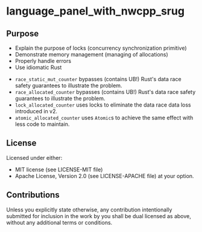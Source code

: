 # language_panel_with_nwcpp_srug
## Purpose
* Explain the purpose of locks (concurrency synchronization primitive)
* Demonstrate memory management (managing of allocations)
* Properly handle errors
* Use idiomatic Rust

- `race_static_mut_counter` bypasses (contains UB!) Rust's data race safety guarantees to illustrate the problem.
- `race_allocated_counter` bypasses (contains UB!) Rust's data race safety guarantees to illustrate the problem.
- `lock_allocated_counter` uses locks to eliminate the data race data loss introduced in v2.
- `atomic_allocated_counter` uses `Atomic`s to achieve the same effect with less code to maintain.

## License
Licensed under either:
* MIT license (see LICENSE-MIT file)
* Apache License, Version 2.0 (see LICENSE-APACHE file)
  at your option.

## Contributions
Unless you explicitly state otherwise, any contribution intentionally submitted for inclusion in the
work by you shall be dual licensed as above, without any additional terms or conditions.

